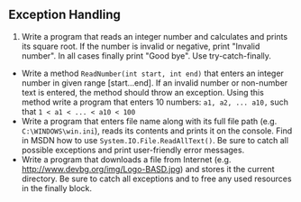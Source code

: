 ## Exception Handling

1. Write a program that reads an integer number and calculates and prints its square root. If the number is invalid or negative, print "Invalid number". In all cases finally print "Good bye". Use try-catch-finally.
* Write a method `ReadNumber(int start, int end)` that enters an integer number in given range [start...end]. If an invalid number or non-number text is entered, the method should throw an exception. Using this method write a program that enters 10 numbers: `a1, a2, ... a10,` such that `1 < a1 < ... < a10 < 100`
* Write a program that enters file name along with its full file path (e.g. `C:\WINDOWS\win.ini`), reads its contents and prints it on the console. Find in MSDN how to use `System.IO.File.ReadAllText()`. Be sure to catch all possible exceptions and print user-friendly error messages.
* Write a program that downloads a file from Internet (e.g. http://www.devbg.org/img/Logo-BASD.jpg) and stores it the current directory. Be sure to catch all exceptions and to free any used resources in the finally block.
